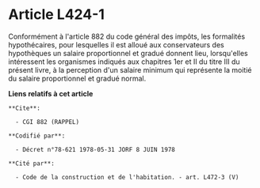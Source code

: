 # Article L424-1

Conformément à l'article 882 du code général des impôts, les formalités hypothécaires, pour lesquelles il est alloué aux
conservateurs des hypothèques un salaire proportionnel et gradué donnent lieu, lorsqu'elles intéressent les organismes
indiqués aux chapitres 1er et II du titre III du présent livre, à la perception d'un salaire minimum qui représente la moitié
du salaire proportionnel et gradué normal.

**Liens relatifs à cet article**

	**Cite**:

	  - CGI 882 (RAPPEL)

	**Codifié par**:

	  - Décret n°78-621 1978-05-31 JORF 8 JUIN 1978

	**Cité par**:

	  - Code de la construction et de l'habitation. - art. L472-3 (V)
